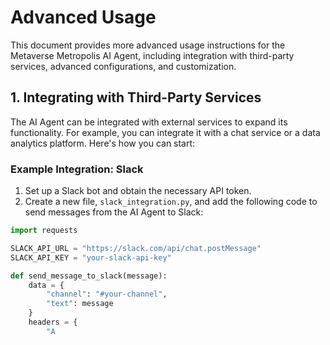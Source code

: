 # Advanced Usage

This document provides more advanced usage instructions for the Metaverse Metropolis AI Agent, including integration with third-party services, advanced configurations, and customization.

## 1. Integrating with Third-Party Services

The AI Agent can be integrated with external services to expand its functionality. For example, you can integrate it with a chat service or a data analytics platform. Here's how you can start:

### Example Integration: Slack

1. Set up a Slack bot and obtain the necessary API token.
2. Create a new file, `slack_integration.py`, and add the following code to send messages from the AI Agent to Slack:

```python
import requests

SLACK_API_URL = "https://slack.com/api/chat.postMessage"
SLACK_API_KEY = "your-slack-api-key"

def send_message_to_slack(message):
    data = {
        "channel": "#your-channel",
        "text": message
    }
    headers = {
        "A
